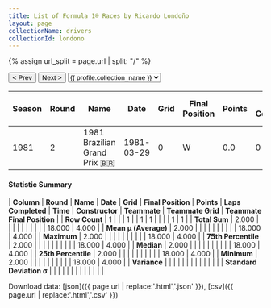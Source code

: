 ```yaml
---
title: List of Formula 1® Races by Ricardo Londoño
layout: page
collectionName: drivers
collectionId: londono
---
```


{% assign url_split = page.url | split: "/" %}
<div id="collection-navigation">
<button onclick="selector.options[selector.selectedIndex-1].value && (window.location = selector.options[selector.selectedIndex-1].value);">&lt; Prev</button>
<button onclick="selector.options[selector.selectedIndex+1].value && (window.location = selector.options[selector.selectedIndex+1].value);">Next &gt;</button>
<select id="selector" onchange="this.options[this.selectedIndex].value && (window.location = this.options[this.selectedIndex].value);">
  {% for collectionId in site.data[page.collectionName].refs %}
    {% if collectionId == page.collectionId %}
      {% assign selected = "selected" %}
    {% else %}
      {% assign selected = "" %}
    {% endif %}
    {% assign profile = site.data[page.collectionName][collectionId].profile %}
    <option value="/f1/{{ page.collectionName }}/{{ collectionId }}/{{ url_split[4] }}" {{ selected }}>{{ profile.collection_name }}</option>
  {% endfor %}
</select>
</div>

| Season | Round | Name | Date | Grid | Final Position | Points | Laps Completed | Time | Constructor | Teammate | Teammate Grid | Teammate Final Position |
|--|--|--|--|--|--|--|--|--|--|--|--|--|
| 1981 | 2 | 1981 Brazilian Grand Prix 🇧🇷 | 1981-03-29 | 0 | W | 0.0 | 0 |   | Ensign 🇬🇧 | [Marc Surer 🇨🇭](/f1/drivers/surer) | 18 | 4 |

#### Statistic Summary

| **Column** | **Round** | **Name** | **Date** | **Grid** | **Final Position** | **Points** | **Laps Completed** | **Time** | **Constructor** | **Teammate** | **Teammate Grid** | **Teammate Final Position** |
| **Row Count** | 1 |  |  | 1 |  | 1 | 1 |  |  |  | 1 | 1 |
| **Total Sum** | 2.000 |  |  |  |  |  |  |  |  |  | 18.000 | 4.000 |
| **Mean μ (Average)** | 2.000 |  |  |  |  |  |  |  |  |  | 18.000 | 4.000 |
| **Maximum** | 2.000 |  |  |  |  |  |  |  |  |  | 18.000 | 4.000 |
| **75th Percentile** | 2.000 |  |  |  |  |  |  |  |  |  | 18.000 | 4.000 |
| **Median** | 2.000 |  |  |  |  |  |  |  |  |  | 18.000 | 4.000 |
| **25th Percentile** | 2.000 |  |  |  |  |  |  |  |  |  | 18.000 | 4.000 |
| **Minimum** | 2.000 |  |  |  |  |  |  |  |  |  | 18.000 | 4.000 |
| **Variance** |  |  |  |  |  |  |  |  |  |  |  |  |
| **Standard Deviation σ** |  |  |  |  |  |  |  |  |  |  |  |  |

Download data: [json]({{ page.url | replace:'.html','.json' }}), [csv]({{ page.url | replace:'.html','.csv' }})
